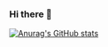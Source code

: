### Hi there 👋

[![Anurag's GitHub stats](https://github-readme-stats.vercel.app/api?username=1368129224&show_icons=true&theme=tokyonight)](https://github.com/anuraghazra/github-readme-stats)

<!--
**1368129224/1368129224** is a ✨ _special_ ✨ repository because its `README.md` (this file) appears on your GitHub profile.

Here are some ideas to get you started:

- 🔭 I’m currently working on ...
- 🌱 I’m currently learning ...
- 👯 I’m looking to collaborate on ...
- 🤔 I’m looking for help with ...
- 💬 Ask me about ...
- 📫 How to reach me: ...
- 😄 Pronouns: ...
- ⚡ Fun fact: ...
-->
